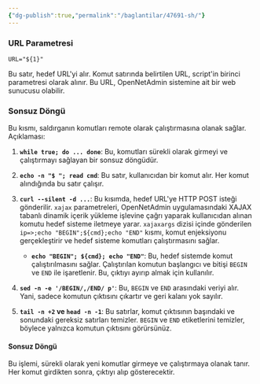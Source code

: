 ```yaml
---
{"dg-publish":true,"permalink":"/baglantilar/47691-sh/"}
---
```



### URL Parametresi

```
URL="${1}"
```

Bu satır, hedef URL'yi alır. Komut satırında belirtilen URL, script'in birinci parametresi olarak alınır. Bu URL, OpenNetAdmin sistemine ait bir web sunucusu olabilir.


### Sonsuz Döngü

Bu kısmı, saldırganın komutları remote olarak çalıştırmasına olanak sağlar. Açıklaması:

1. **`while true; do ... done`**: Bu, komutları sürekli olarak girmeyi ve çalıştırmayı sağlayan bir sonsuz döngüdür.
    
2. **`echo -n "$ "; read cmd`**: Bu satır, kullanıcıdan bir komut alır. Her komut alındığında bu satır çalışır.
    
3. **`curl --silent -d ...`**: Bu kısımda, hedef URL'ye HTTP POST isteği gönderilir. `xajax` parametreleri, OpenNetAdmin uygulamasındaki XAJAX tabanlı dinamik içerik yükleme işlevine çağrı yaparak kullanıcıdan alınan komutu hedef sisteme iletmeye yarar. `xajaxargs` dizisi içinde gönderilen `ip=>;echo "BEGIN";${cmd};echo "END"` kısmı, komut enjeksiyonu gerçekleştirir ve hedef sisteme komutları çalıştırmasını sağlar.
    
    - **`echo "BEGIN"; ${cmd}; echo "END"`**: Bu, hedef sistemde komut çalıştırılmasını sağlar. Çalıştırılan komutun başlangıcı ve bitişi `BEGIN` ve `END` ile işaretlenir. Bu, çıktıyı ayırıp almak için kullanılır.
4. **`sed -n -e '/BEGIN/,/END/ p'`**: Bu, `BEGIN` ve `END` arasındaki veriyi alır. Yani, sadece komutun çıktısını çıkartır ve geri kalanı yok sayılır.
    
5. **`tail -n +2` ve `head -n -1`**: Bu satırlar, komut çıktısının başındaki ve sonundaki gereksiz satırları temizler. `BEGIN` ve `END` etiketlerini temizler, böylece yalnızca komutun çıktısını görürsünüz.
    

#### Sonsuz Döngü

Bu işlemi, sürekli olarak yeni komutlar girmeye ve çalıştırmaya olanak tanır. Her komut girdikten sonra, çıktıyı alıp gösterecektir.

